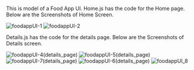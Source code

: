This is model of a Food App UI.
Home.js has the code for the Home page. Below are the Screenshots of Home Screen.

![foodappUI-1](https://user-images.githubusercontent.com/77259496/123454318-0d828880-d5fe-11eb-91e2-a04147877514.png)
![foodappUI-2](https://user-images.githubusercontent.com/77259496/123454428-2be88400-d5fe-11eb-9472-9e311fa7945a.png)


Details.js has the code for the details page. Below are the Screenshots of Details screen.

![foodappUI-4(details_page)](https://user-images.githubusercontent.com/77259496/123454775-91d50b80-d5fe-11eb-9fa4-7085af400413.png)
![foodappUI-5(details_page)](https://user-images.githubusercontent.com/77259496/123454823-9ac5dd00-d5fe-11eb-9971-be0ae8fe05b0.png)
![foodappUI-7(details_page)](https://user-images.githubusercontent.com/77259496/123454871-a44f4500-d5fe-11eb-9bc6-e77b7d84e864.png)
![foodappUI-6(details_page)](https://user-images.githubusercontent.com/77259496/123454889-ab765300-d5fe-11eb-944a-022af09b8e9b.png)
![foodappUI_8](https://user-images.githubusercontent.com/77259496/123454910-b29d6100-d5fe-11eb-8894-c33ab77f2163.png)


